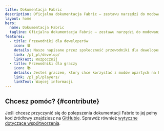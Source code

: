 ```yaml
---
title: Dokumentacja Fabric
description: Oficjalna dokumentacja Fabric — zestawu narzędzi do modowania Minecrafta.
layout: home
hero:
  name: Dokumentacja Fabric
  tagline: Oficjalna dokumentacja Fabric — zestawu narzędzi do modowania Minecrafta.
features:
  - title: Przewodniki dla deweloperów
    icon: 🛠️
    details: Nasze napisane przez społeczność przewodniki dla deweloperów, obejmują wszystko — od konfiguracji środowiska programistycznego po zaawansowane tematy takie jak renderowanie i networking.
    link: /pl_pl/develop/
    linkText: Rozpocznij
  - title: Przewodniki dla graczy
    icon: 📚
    details: Jesteś graczem, który chce korzystać z modów opartych na Fabric? Nasze przewodniki dla graczy mają wszystko, czego potrzebujesz. Pomogą ci one w pobieraniu, instalowaniu i rozwiązywaniu problemów z modami Fabric.
    link: /pl_pl/players/
    linkText: Więcej informacji
---
```


<div class="vp-doc homepage-container">

## Chcesz pomóc? {#contribute}

Jeśli chcesz przyczynić się do polepszenia dokumentacji Fabric to jej pełny kod źródłowy znajdziesz na [GitHubie](https://github.com/FabricMC/fabric-docs). Sprawdź również [wytyczne dotyczące współtworzenia](./contributing).

</div>
